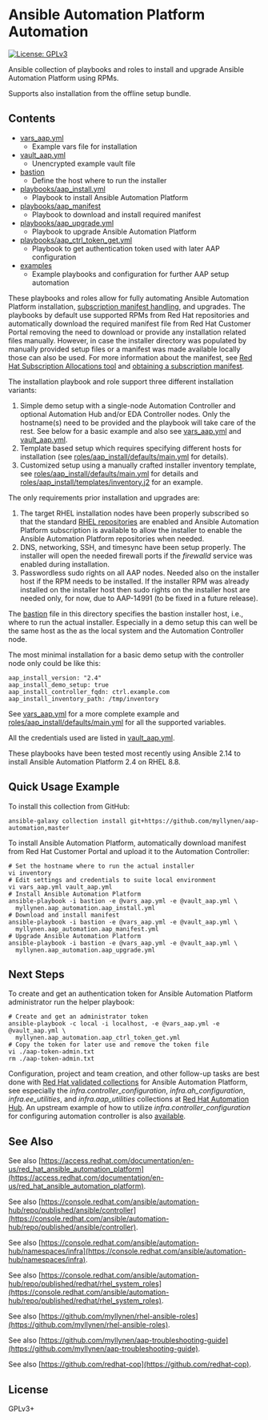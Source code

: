 # Ansible Automation Platform Automation

[![License: GPLv3](https://img.shields.io/badge/license-GPLv3-brightgreen.svg)](https://www.gnu.org/licenses/gpl-3.0)

Ansible collection of playbooks and roles to install and upgrade Ansible
Automation Platform using RPMs.

Supports also installation from the offline setup bundle.

## Contents

* [vars_aap.yml](vars_aap.yml)
  * Example vars file for installation
* [vault_aap.yml](vault_aap.yml)
  * Unencrypted example vault file
* [bastion](bastion)
  * Define the host where to run the installer
* [playbooks/aap_install.yml](playbooks/aap_install.yml)
  * Playbook to install Ansible Automation Platform
* [playbooks/aap_manifest](playbooks/aap_manifest.yml)
  * Playbook to download and install required manifest
* [playbooks/aap_upgrade.yml](playbooks/aap_upgrade.yml)
  * Playbook to upgrade Ansible Automation Platform
* [playbooks/aap_ctrl_token_get.yml](playbooks/aap_ctrl_token_get.yml)
  * Playbook to get authentication token used with later AAP configuration
* [examples](examples)
  * Example playbooks and configuration for further AAP setup automation

These playbooks and roles allow for fully automating Ansible Automation
Platform installation,
[subscription manifest handling](https://docs.ansible.com/automation-controller/latest/html/userguide/import_license.html#import-a-subscription),
and upgrades. The playbooks by default use supported RPMs from Red Hat
repositories and automatically download the required manifest file from
Red Hat Customer Portal removing the need to download or provide any
installation related files manually. However, in case the installer
directory was populated by manually provided setup files or a manifest
was made available locally those can also be used. For more information
about the manifest, see
[Red Hat Subscription Allocations tool](https://access.redhat.com/management/subscription_allocations)
and
[obtaining a subscription manifest](https://docs.ansible.com/automation-controller/latest/html/userguide/import_license.html#obtaining-a-subscriptions-manifest).

The installation playbook and role support three different installation
variants:

1. Simple demo setup with a single-node Automation Controller and
   optional Automation Hub and/or EDA Controller nodes. Only the
   hostname(s) need to be provided and the playbook will take care of
   the rest. See below for a basic example and also see
   [vars_aap.yml](vars_aap.yml) and [vault_aap.yml](vault_aap.yml).
1. Template based setup which requires specifying different hosts
   for installation (see
   [roles/aap_install/defaults/main.yml](roles/aap_install/defaults/main.yml)
   for details).
1. Customized setup using a manually crafted installer inventory template,
   see
   [roles/aap_install/defaults/main.yml](roles/aap_install/defaults/main.yml)
   for details and
   [roles/aap_install/templates/inventory.j2](roles/aap_install/templates/inventory.j2)
   for an example.

The only requirements prior installation and upgrades are:

1. The target RHEL installation nodes have been properly subscribed so
   that the standard
   [RHEL repositories](https://github.com/linux-system-roles/rhc)
   are enabled and Ansible Automation Platform subscription is available
   to allow the installer to enable the Ansible Automation Platform
   repositories when needed.
1. DNS, networking, SSH, and timesync have been setup properly. The
   installer will open the needed firewall ports if the _firewalld_
   service was enabled during installation.
1. Passwordless sudo rights on all AAP nodes. Needed also on the
   installer host if the RPM needs to be installed. If the installer RPM
   was already installed on the installer host then sudo rights on the
   installer host are needed only, for now, due to AAP-14991 (to be
   fixed in a future release).

The [bastion](bastion) file in this directory specifies the bastion
installer host, i.e., where to run the actual installer. Especially in a
demo setup this can well be the same host as the as the local system and
the Automation Controller node.

The most minimal installation for a basic demo setup with the controller
node only could be like this:

```
aap_install_version: "2.4"
aap_install_demo_setup: true
aap_install_controller_fqdn: ctrl.example.com
aap_install_inventory_path: /tmp/inventory
```

See [vars_aap.yml](vars_aap.yml) for a more complete example and
[roles/aap_install/defaults/main.yml](roles/aap_install/defaults/main.yml)
for all the supported variables.

All the credentials used are listed in [vault_aap.yml](vault_aap.yml).

These playbooks have been tested most recently using Ansible 2.14 to
install Ansible Automation Platform 2.4 on RHEL 8.8.

## Quick Usage Example

To install this collection from GitHub:

```
ansible-galaxy collection install git+https://github.com/myllynen/aap-automation,master
```

To install Ansible Automation Platform, automatically download manifest
from Red Hat Customer Portal and upload it to the Automation Controller:

```
# Set the hostname where to run the actual installer
vi inventory
# Edit settings and credentials to suite local environment
vi vars_aap.yml vault_aap.yml
# Install Ansible Automation Platform
ansible-playbook -i bastion -e @vars_aap.yml -e @vault_aap.yml \
  myllynen.aap_automation.aap_install.yml
# Download and install manifest
ansible-playbook -i bastion -e @vars_aap.yml -e @vault_aap.yml \
  myllynen.aap_automation.aap_manifest.yml
# Upgrade Ansible Automation Platform
ansible-playbook -i bastion -e @vars_aap.yml -e @vault_aap.yml \
  myllynen.aap_automation.aap_upgrade.yml
```

## Next Steps

To create and get an authentication token for Ansible Automation
Platform administrator run the helper playbook:

```
# Create and get an administrator token
ansible-playbook -c local -i localhost, -e @vars_aap.yml -e @vault_aap.yml \
  myllynen.aap_automation.aap_ctrl_token_get.yml
# Copy the token for later use and remove the token file
vi ./aap-token-admin.txt
rm ./aap-token-admin.txt
```

Configuration, project and team creation, and other follow-up tasks are
best done with
[Red Hat validated collections](https://www.redhat.com/en/blog/automate-expert-ansible-validated-content)
for Ansible Automation Platform, see especially the
_infra.controller\_configuration_, _infra.ah\_configuration_,
_infra.ee\_utilities_, and _infra.aap\_utilities_ collections at
[Red Hat Automation Hub](https://console.redhat.com/ansible/automation-hub/namespaces/infra).
An upstream example of how to utilize _infra.controller\_configuration_
for configuring automation controller is also
[available](https://github.com/redhat-cop/aap_configuration_template/blob/main/playbooks/controller_config.yml).

## See Also

See also
[https://access.redhat.com/documentation/en-us/red_hat_ansible_automation_platform](https://access.redhat.com/documentation/en-us/red_hat_ansible_automation_platform).

See also
[https://console.redhat.com/ansible/automation-hub/repo/published/ansible/controller](https://console.redhat.com/ansible/automation-hub/repo/published/ansible/controller).

See also
[https://console.redhat.com/ansible/automation-hub/namespaces/infra](https://console.redhat.com/ansible/automation-hub/namespaces/infra).

See also
[https://console.redhat.com/ansible/automation-hub/repo/published/redhat/rhel_system_roles](https://console.redhat.com/ansible/automation-hub/repo/published/redhat/rhel_system_roles).

See also
[https://github.com/myllynen/rhel-ansible-roles](https://github.com/myllynen/rhel-ansible-roles).

See also
[https://github.com/myllynen/aap-troubleshooting-guide](https://github.com/myllynen/aap-troubleshooting-guide).

See also
[https://github.com/redhat-cop](https://github.com/redhat-cop).

## License

GPLv3+
